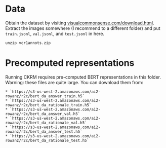 # Data

Obtain the dataset by visiting [visualcommonsense.com/download.html](https://visualcommonsense.com/download.html). Extract the images somewhere (I recommend to a different folder) and put `train.jsonl`, `val.jsonl`, and `test.jsonl` in here.

```
unzip vcr1annots.zip
```

# Precomputed representations
Running CKRM requires pre-computed BERT representations in this folder. Warning: these files are quite large.  You can download them from: 

    * `https://s3-us-west-2.amazonaws.com/ai2-rowanz/r2c/bert_da_answer_train.h5`
    * `https://s3-us-west-2.amazonaws.com/ai2-rowanz/r2c/bert_da_rationale_train.h5`
    * `https://s3-us-west-2.amazonaws.com/ai2-rowanz/r2c/bert_da_answer_val.h5`
    * `https://s3-us-west-2.amazonaws.com/ai2-rowanz/r2c/bert_da_rationale_val.h5`
    * `https://s3-us-west-2.amazonaws.com/ai2-rowanz/r2c/bert_da_answer_test.h5`
    * `https://s3-us-west-2.amazonaws.com/ai2-rowanz/r2c/bert_da_rationale_test.h5`


